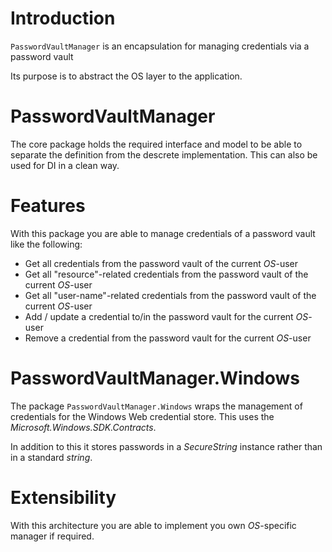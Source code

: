 # Introduction
``PasswordVaultManager`` is an encapsulation for managing credentials via a password vault

Its purpose is to abstract the OS layer to the application.

# PasswordVaultManager
The core package holds the required interface and model to be able to separate the definition from the descrete implementation. This can also be used for DI in a clean way.

# Features
With this package you are able to manage credentials of a password vault like the following:
* Get all credentials from the password vault of the current _OS_-user
* Get all "resource"-related credentials from the password vault of the current _OS_-user
* Get all "user-name"-related credentials from the password vault of the current _OS_-user
* Add / update a credential to/in the password vault for the current _OS_-user
* Remove a credential from the password vault for the current _OS_-user

# PasswordVaultManager.Windows
The package ``PasswordVaultManager.Windows`` wraps the management of credentials for the Windows Web credential store. This uses the _Microsoft.Windows.SDK.Contracts_.

In addition to this it stores passwords in a _SecureString_ instance rather than in a standard _string_.

# Extensibility
With this architecture you are able to implement you own _OS_-specific manager if required.

